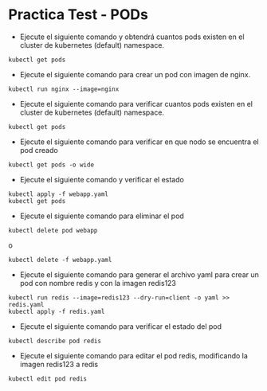 # Practica Test - PODs

- Ejecute el siguiente comando y obtendrá cuantos pods existen en el cluster de kubernetes (default) namespace.

```
kubectl get pods
```

- Ejecute el siguiente comando para crear un pod con imagen de nginx.

```
kubectl run nginx --image=nginx
```

- Ejecute el siguiente comando para verificar cuantos pods existen en el cluster de kubernetes (default) namespace.

```
kubectl get pods
```

- Ejecute el siguiente comando para verificar en que nodo se encuentra el pod creado

```
kubectl get pods -o wide
```

- Ejecute el siguiente comando y verificar el estado 

```
kubectl apply -f webapp.yaml
kubectl get pods
```

- Ejecute el siguiente comando para eliminar el pod 

```
kubectl delete pod webapp
```

o

```
kubectl delete -f webapp.yaml
```

- Ejecute el siguiente comando para generar el archivo yaml para crear un pod con nombre redis y con la imagen redis123

```
kubectl run redis --image=redis123 --dry-run=client -o yaml >> redis.yaml
kubectl apply -f redis.yaml
```

- Ejecute el siguiente comando para verificar el estado del pod

```
kubectl describe pod redis
```

- Ejecute el siguiente comando para editar el pod redis, modificando la imagen redis123 a redis

```
kubectl edit pod redis
```
